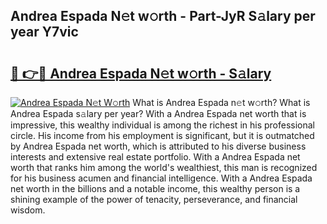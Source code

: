 ## Andrea Espada N𝚎t w𝚘rth - Part-JyR S𝚊lary per year Y7vic

# <h2><a href="http://gc2oq6k.nevu.top/?p=Andrea+Espada">🔗 👉🔴 Andrea Espada N𝚎t w𝚘rth - S𝚊lary</a></h2>

[![Andrea Espada N𝚎t W𝚘rth](https://i.imgur.com/Oavwk0R.jpeg)](http://gc2oq6k.nevu.top/?p=Andrea+Espada)
What is Andrea Espada n𝚎t w𝚘rth? What is Andrea Espada s𝚊lary per year?
With a Andrea Espada net worth that is impressive, this wealthy individual is among the richest in his professional circle. His income from his employment is significant, but it is outmatched by Andrea Espada net worth, which is attributed to his diverse business interests and extensive real estate portfolio. With a Andrea Espada net worth that ranks him among the world's wealthiest, this man is recognized for his business acumen and financial intelligence. With a Andrea Espada net worth in the billions and a notable income, this wealthy person is a shining example of the power of tenacity, perseverance, and financial wisdom.
